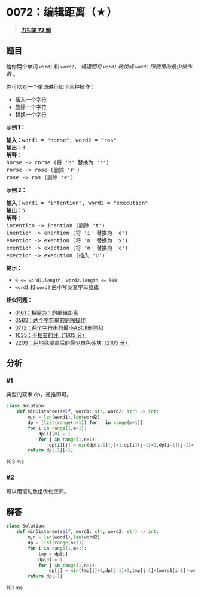# 0072：编辑距离（★）


> <u>**[力扣第 72 题](https://leetcode.cn/problems/edit-distance/)**</u>

## 题目

<p>给你两个单词 <code>word1</code> 和 <code>word2</code>， <em>请返回将 <code>word1</code> 转换成 <code>word2</code> 所使用的最少操作数</em>  。</p>

<p>你可以对一个单词进行如下三种操作：</p>

<ul>
<li>插入一个字符</li>
<li>删除一个字符</li>
<li>替换一个字符</li>
</ul>



<p><strong>示例 1：</strong></p>

<pre>
<strong>输入：</strong>word1 = "horse", word2 = "ros"
<strong>输出：</strong>3
<strong>解释：</strong>
horse -&gt; rorse (将 'h' 替换为 'r')
rorse -&gt; rose (删除 'r')
rose -&gt; ros (删除 'e')
</pre>

<p><strong>示例 2：</strong></p>

<pre>
<strong>输入：</strong>word1 = "intention", word2 = "execution"
<strong>输出：</strong>5
<strong>解释：</strong>
intention -&gt; inention (删除 't')
inention -&gt; enention (将 'i' 替换为 'e')
enention -&gt; exention (将 'n' 替换为 'x')
exention -&gt; exection (将 'n' 替换为 'c')
exection -&gt; execution (插入 'u')
</pre>



<p><strong>提示：</strong></p>

<ul>
<li><code>0 &lt;= word1.length, word2.length &lt;= 500</code></li>
<li><code>word1</code> 和 <code>word2</code> 由小写英文字母组成</li>
</ul>


**相似问题：**
- [0161：相隔为 1 的编辑距离](/leetcode/0161)
- [0583：两个字符串的删除操作](/leetcode/0583)
- [0712：两个字符串的最小ASCII删除和](/leetcode/0712)
- [1035：不相交的线（1805 分）](/leetcode/1035)
- [2209：用地毯覆盖后的最少白色砖块（2105 分）](/leetcode/2209)


## 分析

### #1

典型的双串 dp，递推即可。

```python
class Solution:
    def minDistance(self, word1: str, word2: str) -> int:
        m,n = len(word1),len(word2)
        dp = [list(range(n+1)) for _ in range(m+1)]
        for i in range(1,m+1):
            dp[i][0] = i
            for j in range(1,n+1):
                dp[i][j] = min(dp[i-1][j]+1,dp[i][j-1]+1,dp[i-1][j-1]+(word1[i-1]!=word2[j-1]))
        return dp[-1][-1]
```
103 ms

### #2

可以用滚动数组优化空间。

## 解答

```python
class Solution:
    def minDistance(self, word1: str, word2: str) -> int:
        m,n = len(word1),len(word2)
        dp = list(range(n+1)) 
        for i in range(1,m+1):
            tmp = dp[:]
            dp[0] = i
            for j in range(1,n+1):
                dp[j] = min(tmp[j]+1,dp[j-1]+1,tmp[j-1]+(word1[i-1]!=word2[j-1]))
        return dp[-1]
```
101 ms
